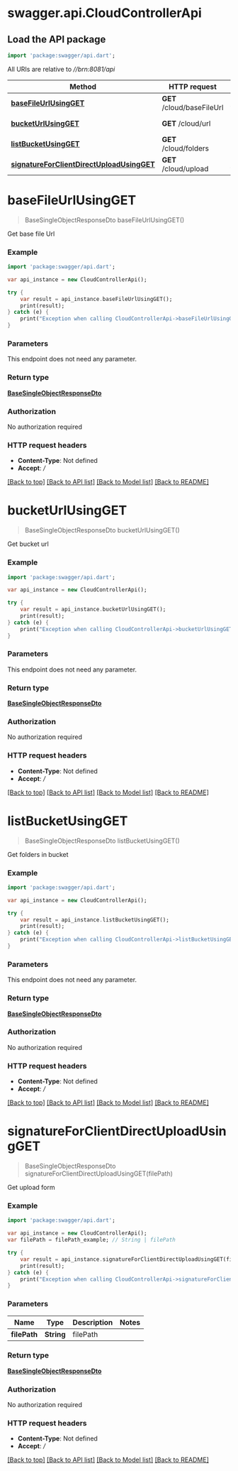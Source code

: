 # swagger.api.CloudControllerApi

## Load the API package
```dart
import 'package:swagger/api.dart';
```

All URIs are relative to *//brn:8081/api*

Method | HTTP request | Description
------------- | ------------- | -------------
[**baseFileUrlUsingGET**](CloudControllerApi.md#baseFileUrlUsingGET) | **GET** /cloud/baseFileUrl | Get base file Url
[**bucketUrlUsingGET**](CloudControllerApi.md#bucketUrlUsingGET) | **GET** /cloud/url | Get bucket url
[**listBucketUsingGET**](CloudControllerApi.md#listBucketUsingGET) | **GET** /cloud/folders | Get folders in bucket
[**signatureForClientDirectUploadUsingGET**](CloudControllerApi.md#signatureForClientDirectUploadUsingGET) | **GET** /cloud/upload | Get upload form

# **baseFileUrlUsingGET**
> BaseSingleObjectResponseDto baseFileUrlUsingGET()

Get base file Url

### Example
```dart
import 'package:swagger/api.dart';

var api_instance = new CloudControllerApi();

try {
    var result = api_instance.baseFileUrlUsingGET();
    print(result);
} catch (e) {
    print("Exception when calling CloudControllerApi->baseFileUrlUsingGET: $e\n");
}
```

### Parameters
This endpoint does not need any parameter.

### Return type

[**BaseSingleObjectResponseDto**](BaseSingleObjectResponseDto.md)

### Authorization

No authorization required

### HTTP request headers

 - **Content-Type**: Not defined
 - **Accept**: */*

[[Back to top]](#) [[Back to API list]](../README.md#documentation-for-api-endpoints) [[Back to Model list]](../README.md#documentation-for-models) [[Back to README]](../README.md)

# **bucketUrlUsingGET**
> BaseSingleObjectResponseDto bucketUrlUsingGET()

Get bucket url

### Example
```dart
import 'package:swagger/api.dart';

var api_instance = new CloudControllerApi();

try {
    var result = api_instance.bucketUrlUsingGET();
    print(result);
} catch (e) {
    print("Exception when calling CloudControllerApi->bucketUrlUsingGET: $e\n");
}
```

### Parameters
This endpoint does not need any parameter.

### Return type

[**BaseSingleObjectResponseDto**](BaseSingleObjectResponseDto.md)

### Authorization

No authorization required

### HTTP request headers

 - **Content-Type**: Not defined
 - **Accept**: */*

[[Back to top]](#) [[Back to API list]](../README.md#documentation-for-api-endpoints) [[Back to Model list]](../README.md#documentation-for-models) [[Back to README]](../README.md)

# **listBucketUsingGET**
> BaseSingleObjectResponseDto listBucketUsingGET()

Get folders in bucket

### Example
```dart
import 'package:swagger/api.dart';

var api_instance = new CloudControllerApi();

try {
    var result = api_instance.listBucketUsingGET();
    print(result);
} catch (e) {
    print("Exception when calling CloudControllerApi->listBucketUsingGET: $e\n");
}
```

### Parameters
This endpoint does not need any parameter.

### Return type

[**BaseSingleObjectResponseDto**](BaseSingleObjectResponseDto.md)

### Authorization

No authorization required

### HTTP request headers

 - **Content-Type**: Not defined
 - **Accept**: */*

[[Back to top]](#) [[Back to API list]](../README.md#documentation-for-api-endpoints) [[Back to Model list]](../README.md#documentation-for-models) [[Back to README]](../README.md)

# **signatureForClientDirectUploadUsingGET**
> BaseSingleObjectResponseDto signatureForClientDirectUploadUsingGET(filePath)

Get upload form

### Example
```dart
import 'package:swagger/api.dart';

var api_instance = new CloudControllerApi();
var filePath = filePath_example; // String | filePath

try {
    var result = api_instance.signatureForClientDirectUploadUsingGET(filePath);
    print(result);
} catch (e) {
    print("Exception when calling CloudControllerApi->signatureForClientDirectUploadUsingGET: $e\n");
}
```

### Parameters

Name | Type | Description  | Notes
------------- | ------------- | ------------- | -------------
 **filePath** | **String**| filePath | 

### Return type

[**BaseSingleObjectResponseDto**](BaseSingleObjectResponseDto.md)

### Authorization

No authorization required

### HTTP request headers

 - **Content-Type**: Not defined
 - **Accept**: */*

[[Back to top]](#) [[Back to API list]](../README.md#documentation-for-api-endpoints) [[Back to Model list]](../README.md#documentation-for-models) [[Back to README]](../README.md)

